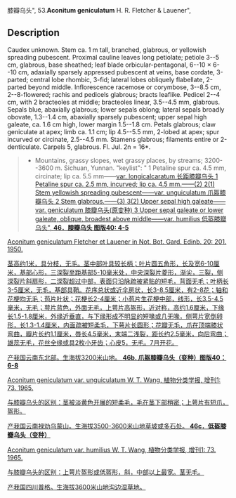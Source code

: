 膝瓣乌头",
53.**Aconitum geniculatum** H. R. Fletcher & Lauener",

## Description
Caudex unknown. Stem ca. 1 m tall, branched, glabrous, or yellowish spreading pubescent. Proximal cauline leaves long petiolate; petiole 3--5 cm, glabrous, base sheathed; leaf blade orbicular-pentagonal, 6--10 × 6--10 cm, adaxially sparsely appressed pubescent at veins, base cordate, 3-parted; central lobe rhombic, 3-fid; lateral lobes obliquely flabellate, 2-parted beyond middle. Inflorescence racemose or corymbose, 3--8.5 cm, 2--8-flowered; rachis and pedicels glabrous; bracts leaflike. Pedicel 2--4 cm, with 2 bracteoles at middle; bracteoles linear, 3.5--4.5 mm, glabrous. Sepals blue, abaxially glabrous; lower sepals oblong; lateral sepals broadly obovate, 1.3--1.4 cm, abaxially sparsely pubescent; upper sepal high galeate, ca. 1.6 cm high, lower margin 1.5--1.8 cm. Petals glabrous; claw geniculate at apex; limb ca. 1.1 cm; lip 4.5--5.5 mm, 2-lobed at apex; spur incurved or circinate, 2.5--4.5 mm. Stamens glabrous; filaments entire or 2-denticulate. Carpels 5, glabrous. Fl. Jul. 2n = 16*.

> * Mountains, grassy slopes, wet grassy places, by streams; 3200--3600 m. Sichuan, Yunnan.
  "keylist": "
1 Petaline spur ca. 4.5 mm, circinate; lip ca. 5.5 mm——<a href='/info/Aconitum geniculatum var. longicalcaratum?t=foc'>var. longicalcaratum 长距膝瓣乌头
1 Petaline spur ca. 2.5 mm, incurved; lip ca. 4.5 mm.——(2)
2(1) Stem yellowish spreading pubescent——<a href='/info/Aconitum geniculatum var. unguiculatum?t=foc'>var. unguiculatum 爪盔膝瓣乌头
2 Stem glabrous.——(3)
3(2) Upper sepal high galeate——<a href='/info/Aconitum geniculatum var. geniculatum?t=foc'>var. geniculatum 膝瓣乌头(原变种)
3 Upper sepal galeate or lower galeate, oblique, broadest above middle——<a href='/info/Aconitum geniculatum var. humilius?t=foc'>var. humilius 低盔膝瓣乌头",
**46．膝瓣乌头 图版40: 4-5**

Aconitum geniculatum Fletcher et Lauener in Not. Bot. Gard. Edinb. 20: 201. 1950.

茎高约1米，具分枝，无毛。茎中部叶具较长柄；叶片圆五角形，长及宽6-10厘米，基部心形，三深裂至距基部5-10毫米处，中央深裂片菱形，渐尖，三裂，侧深裂片斜扇形，二深裂超过中部，表面只沿脉疏被紧贴的短毛，背面无毛；叶柄长3-5厘米，无毛，基部具鞘。花序总状或近伞房状，长3-8.5厘米，有2-8花；轴和花梗均无毛；苞片叶状；花梗长2-4厘米；小苞片生花梗中部，线形，长3.5-4.5毫米，无毛；萼片蓝色，外面无毛，上萼片高盔形，近对称，高约1.6厘米，下缘长1.5-1.8厘米，外缘近垂直，与下缘形成不明显的短喙或几无喙，侧萼片宽倒卵形，长1.3-1.4厘米，内面疏被短柔毛，下萼片长圆形；花瓣无毛，爪在顶端膝状弯曲，瓣片长约1.1厘米，唇长4.5毫米，末端二浅裂，距长约2.5毫米，向后弯曲；雄蕊无毛，花丝全缘或具2枚小牙齿；心皮5，无毛。7月开花。

产我国云南东北部。生海拔3200米山地。
**46b. 爪盔膝瓣乌头（变种）图版40：6-8**

Aconitum geniculatum var. unguiculatum W. T. Wang, 植物分类学报, 增刊1: 73. 1965.

与膝瓣乌头的区别：茎被淡黄色开展的短柔毛，毛在茎下部稍密；上萼片有短爪，盔形。

产我国云南禄劝乌蒙山。生海拔3500-3600米山地草坡或多石处。
**46c．低盔膝瓣乌头（变种）**

Aconitum geniculatum var. humilius W. T. Wang, 植物分类学报, 增刊1: 73. 1965.

与膝瓣乌头的区别：上萼片盔形或低盔形，斜，中部以上最宽。茎无毛。

产我国四川普格。生海拔3600米山地沟边湿草地。
